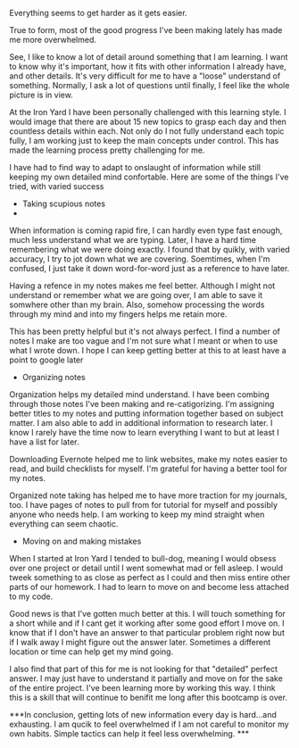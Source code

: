 Everything seems to get harder as it gets easier. 

True to form, most of the good progress I've been making lately has made me more overwhelmed. 

See, I like to know a lot of detail around something that I am learning. I want to know why it's important, how it fits with other information I already have, and other details. It's very difficult for me to have a "loose" understand of something. Normally, I ask a lot of questions until finally, I feel like the whole picture is in view. 

At the Iron Yard I have been personally challenged with this learning style. I would image that there are about 15 new topics to grasp each day and then countless details within each. Not only do I not fully understand each topic fully, I am working just to keep the main concepts under control. This has made the learning process pretty challenging for me. 

I have had to find way to adapt to onslaught of information while still keeping my own detailed mind confortable. Here are some of the things I've tried, with varied success

- Taking scupious notes
- 
When information is coming rapid fire, I can hardly even type fast enough, much less understand what we are typing. Later, I have a hard time remembering what we were doing exactly. I found that by quikly, with varied accuracy, I try to jot down what we are covering. Soemtimes, when I'm confused, I just take it down word-for-word just as a reference to have later.

Having a refence in my notes makes me feel better. Although I might not understand or remember what we are going over, I am able to save it somwhere other than my brain. Also, somehow processing the words through my mind and into my fingers helps me retain more. 

This has been pretty helpful but it's not always perfect. I find a number of notes I make are too vague and I'm not sure what I meant or when to use what I wrote down. I hope I can keep getting better at this to at least have a point to google later
    
- Organizing notes

Organization helps my detailed mind understand. I have been combing through those notes I've been making and re-catigorizing. I'm assigning better titles to my notes and putting information together based on subject matter. I am also able to add in additional information to research later. I know I rarely have the time now to learn everything I want to but at least I have a list for later. 

Downloading Evernote helped me to link websites, make my notes easier to read, and build checklists for myself. I'm grateful for having a better tool for my notes.

Organized note taking has helped me to have more traction for my journals, too. I have pages of notes to pull from for tutorial for myself and possibly anyone who needs help. I am working to keep my mind straight when everything can seem chaotic.

- Moving on and making mistakes

When I started at Iron Yard I tended to bull-dog, meaning I would obsess over one project or detail until I went somewhat mad or fell asleep. I would tweek something to as close as perfect as I could and then miss entire other parts of our homework. I had to learn to move on and become less attached to my code. 

Good news is that I've gotten much better at this. I will touch something for a short while and if I cant get it working after some good effort I move on. I know that if I don't have an answer to that particular problem right now but if I walk away I might figure out the answer later. Sometimes a different location or time can help get my mind going. 

I also find that part of this for me is not looking for that "detailed" perfect answer. I may just have to understand it partially and move on for the sake of the entire project. I've been learning more by working this way. I think this is a skill that will continue to benifit me long after this bootcamp is over. 
  
***In conclusion, getting lots of new information every day is hard...and exhausting. I am qucik to feel overwhelmed if I am not careful to monitor my own habits. Simple tactics can help it feel less overwhelming. ***
